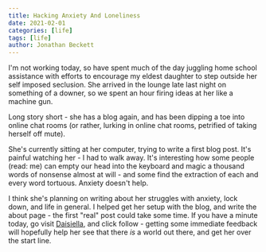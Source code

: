 ```yaml
---
title: Hacking Anxiety And Loneliness
date: 2021-02-01
categories: [life]
tags: [life]
author: Jonathan Beckett
---
```


I'm not working today, so have spent much of the day juggling home school assistance with efforts to encourage my eldest daughter to step outside her self imposed seclusion. She arrived in the lounge late last night on something of a downer, so we spent an hour firing ideas at her like a machine gun.

Long story short - she has a blog again, and has been dipping a toe into online chat rooms (or rather, lurking in online chat rooms, petrified of taking herself off mute).

She's currently sitting at her computer, trying to write a first blog post. It's painful watching her - I had to walk away. It's interesting how some people (read: me) can empty our head into the keyboard and magic a thousand words of nonsense almost at will - and some find the extraction of each and every word tortuous. Anxiety doesn't help.

I think she's planning on writing about her struggles with anxiety, lock down, and life in general. I helped get her setup with the blog, and write the about page - the first "real" post could take some time. If you have a minute today, go visit [Daisiella](https://daisiella.wordpress.com), and click follow - getting some immediate feedback will hopefully help her see that there *is* a world out there, and get her over the start line.
